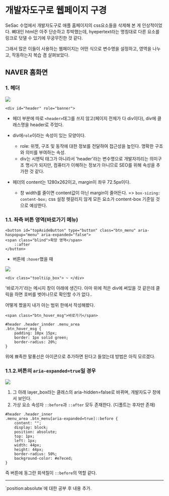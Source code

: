 # 개발자도구로 웹페이지 구경

SeSac 수업에서 개발자도구로 애플 홈페이지의 css요소들을 삭제해 본 게 인상적이었다. 뼈대인 html은 아주 단순하고 투박했는데, hyepertext라는 명칭대로 다른 요소를 링크로 덧댈 수 있기에 무궁무진한 것 같다.

그래서 많은 이들이 사용하는 웹페이지는 어떤 식으로 변수명을 설정하고, 영역을 나누고, 작동하는지 복습 겸 살펴보았다.

## NAVER 홈화면

### 1. 헤더

![](https://velog.velcdn.com/images/riverhye/post/5c6d5b7f-5e76-4afc-a153-fe8606b80c8e/image.png)

    <div id="header" role="banner">

- 헤더 부분에 따로 `<header>`태그를 쓰지 않고(페이지 전체가 다 div이다), div에 클래스명을 header로 주었다.
- div에`role`이라는 속성이 있는 모양이다.
  - role: 위젯, 구조 및 동작에 대한 정보를 전달하여 접근성을 높인다. 명확한 구조와 의미를 부여하는 속성.
  - div는 시맨틱 태그가 아니라서 'header'라는 변수명으로 개발자끼리는 의미구조 명시가 되지만, 컴퓨터가 이해하는 정보가 아니므로 SEO를 위해 속성을 추가한 것 같다.
- 헤더의 content는 1280x262이고, margin이 좌우 72.5px이다.

  - 창 width를 줄이면 content값이 아닌 margin이 줄어든다.
    => `box-sizing: content-box;`
    css 설정 헷갈리지 않게 모든 요소가 content-box 기준일 것으로 예상한다.

### 1.1. 좌측 버튼 영역(바로가기 메뉴)

```
<button id="topAsideButton" type="button" class="btn_menu" aria-haspopup="menu" aria-expanded="false">
<span class="blind">확장 영역</span>
    ::after
</button>
```

- 버튼에 `:hover`했을 때

![](https://velog.velcdn.com/images/riverhye/post/6cb440fd-619a-44ee-94a7-ff01946642f0/image.png)

```
<div class="tooltiip_box"> ~ </div>
```

'바로가기'라는 메시지 창이 아래에 생긴다. 아마 위에 적은 div에 써있을 것 같은데 클릭을 하면 호버를 벗어나므로 확인할 수가 없다..

어떻게 짰을지 내가 아는 범위 한에서 작성해봤다.

```
<span class="btn_hover_msg">바로가기</span>
```

```
#header .header_innder .menu_area
.btn_hover_msg {
    padding: 10px 15px;
    border: 1px solid green;
    border-radius: 20%;
}
```

위에 뾰족한 말풍선은 아이콘으로 추가하면 된다고 들었는데 방법은 아직 모르겠다.

### 1.1.2.버튼의 `aria-expanded=true`일 경우

![](https://velog.velcdn.com/images/riverhye/post/e31a6a8d-1be8-4986-bae6-2b6b39304d25/image.png)

1. 그 아래 layer_box라는 클래스의 aria-hidden=false로 바뀌며, 개발자도구 창에서 보인다.
2. 가상 요소 속성자 `::before`과 `::after` 모두 존재한다.
   (디폴트는 후자만 존재)

```
#header .header_inner
.menu_area .btn_menu[aria-expanded=true]::before {
    content: "";
    display: block;
    position: absolute;
    top: 1px;
    left: 1px;
    width: 44px;
    height: 44px;
    border-radius: 50%;
    background-color: #e7eced;
}
```

즉 버튼에 동그란 회색칠이 `::before`의 역할 같다.

<hr>
`position:absolute`에 대한 공부 후 내용 추가.
